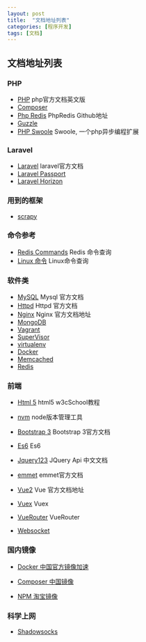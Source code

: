 ```yaml
---
layout: post
title:  "文档地址列表"
categories: [程序开发]
tags: [文档]
---
```



## 文档地址列表

### PHP

- [PHP](http://php.net/manual/en/) php官方文档英文版
- [Composer](https://getcomposer.org/doc/)
- [Php Redis](https://github.com/phpredis/phpredis)  PhpRedis Github地址
- [Guzzle](http://guzzle-cn.readthedocs.io/zh_CN/latest/)
- [PHP Swoole](https://wiki.swoole.com/wiki/index/prid-1) Swoole, 一个php异步编程扩展

### Laravel

- [Laravel](https://laravel.com/docs) laravel官方文档
- [Laravel Passport](https://laravel.com/docs/5.6/passport)
- [Laravel Horizon](https://laravel.com/docs/5.6/horizon)

### 用到的框架

- [scrapy](https://docs.scrapy.org/en/latest/)

### 命令参考

- [Redis Commands](https://redis.io/commands/)  Redis 命令查询
- [Linux 命令](http://man.linuxde.net/) Linux命令查询

### 软件类

- [MySQL](https://dev.mysql.com/doc) Mysql 官方文档
- [Httpd](http://httpd.apache.org/docs/)  Httpd 官方文档
- [Nginx](http://nginx.org/en/docs/)  Nginx 官方文档地址
- [MongoDB](https://docs.mongodb.com/)
- [Vagrant](https://www.vagrantup.com/docs/)
- [SuperVisor](http://supervisord.org/)
- [virtualenv](https://virtualenv.pypa.io/en/stable/installation/)
- [Docker](https://docs.docker.com/)
- [Memcached](https://github.com/memcached/memcached/wiki)
- [Redis](https://redis.io/documentation)


### 前端

- [Html 5](https://www.quanzhanketang.com/html/default.html) html5 w3cSchool教程
- [nvm](https://github.com/creationix/nvm)  node版本管理工具
- [Bootstrap 3](https://v3.bootcss.com/)  Bootstrap 3官方文档
- [Es6](http://es6.ruanyifeng.com/) Es6
- [Jquery123](https://www.jquery123.com/)  JQuery Api 中文文档
- [emmet](http://docs.emmet.io/)  emmet官方文档
 
- [Vue2](https://vuejs.org/v2/guide/)  Vue 官方文档地址
- [Vuex](https://vuex.vuejs.org/zh-cn/) Vuex
- [VueRouter](https://router.vuejs.org/zh-cn/essentials/getting-started.html)  VueRouter
- [Websocket](http://javascript.ruanyifeng.com/htmlapi/websocket.html)



### 国内镜像

- [Docker 中国官方镜像加速](https://www.docker-cn.com/registry-mirror)

- [Composer 中国镜像](https://www.phpcomposer.com/)

- [NPM 淘宝镜像](https://npm.taobao.org/)


### 科学上网

- [Shadowsocks](https://wiki.archlinux.org/index.php/Shadowsocks_(%E7%AE%80%E4%BD%93%E4%B8%AD%E6%96%87))